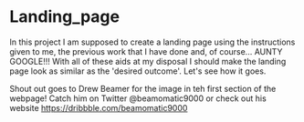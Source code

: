 # Landing_page

In this project I am supposed to create a landing page using the instructions given to me, the previous work that I have done and, of course... AUNTY GOOGLE!!! With all of these aids at my disposal I should make the landing page look as similar as the 'desired outcome'.
Let's see how it goes.

Shout out goes to Drew Beamer for the image in teh first section of the webpage! Catch him on Twitter @beamomatic9000 or check out his website https://dribbble.com/beamomatic9000